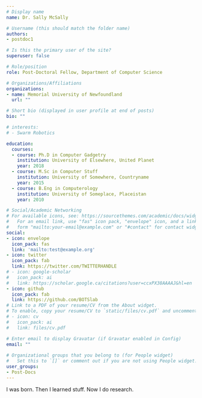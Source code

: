 ```yaml
---
# Display name
name: Dr. Sally McSally

# Username (this should match the folder name)
authors:
- postdoc1

# Is this the primary user of the site?
superuser: false

# Role/position
role: Post-Doctoral Fellow, Department of Computer Science

# Organizations/Affiliations
organizations:
- name: Memorial University of Newfoundland
  url: ""

# Short bio (displayed in user profile at end of posts)
bio: ""

# interests:
# - Swarm Robotics

education:
  courses:
  - course: Ph.D in Computer Gadgetry
    institution: University of Elsewhere, United Planet
    year: 2018
  - course: M.Sc in Computer Stuff
    institution: University of Somewhere, Countryname
    year: 2015
  - course: B.Eng in Computerology 
    institution: University of Someplace, Placeistan
    year: 2010

# Social/Academic Networking
# For available icons, see: https://sourcethemes.com/academic/docs/widgets/#icons
#   For an email link, use "fas" icon pack, "envelope" icon, and a link in the
#   form "mailto:your-email@example.com" or "#contact" for contact widget.
social:
- icon: envelope
  icon_pack: fas
  link: 'mailto:test@example.org'
- icon: twitter
  icon_pack: fab
  link: https://twitter.com/TWITTERHANDLE
# - icon: google-scholar
#   icon_pack: ai
#   link: https://scholar.google.ca/citations?user=ccxPX38AAAAJ&hl=en
- icon: github
  icon_pack: fab
  link: https://github.com/BOTSlab
# Link to a PDF of your resume/CV from the About widget.
# To enable, copy your resume/CV to `static/files/cv.pdf` and uncomment the lines below.  
# - icon: cv
#   icon_pack: ai
#   link: files/cv.pdf

# Enter email to display Gravatar (if Gravatar enabled in Config)
email: ""
  
# Organizational groups that you belong to (for People widget)
#   Set this to `[]` or comment out if you are not using People widget.  
user_groups:
- Post-Docs
---
```


I was born.  Then I learned stuff.  Now I do research.
